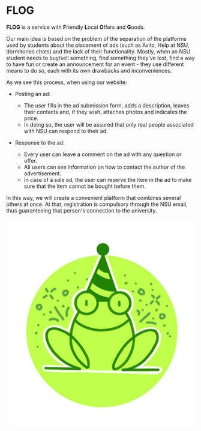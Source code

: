 # FLOG

**FLOG** is a service with **F**riendly **L**ocal **O**ffers and **G**oods.

Our main idea is based on the problem of the separation of the platforms used by students about the placement of ads (such as Avito, Help at NSU, dormitories chats) and the lack of their functionality.
Mostly, when an NSU student needs to buy/sell something, find something they've lost, find a way to have fun or create an announcement for an event - they use different means to do so, each with its own drawbacks and inconveniences.

As we see this process, when using our website:
- Posting an ad:
    - The user fills in the ad submission form, adds a description, leaves their contacts and, if they wish, attaches photos and indicates the price.
    - In doing so, the user will be assured that only real people associated with NSU can respond to their ad.

- Response to the ad:
    - Every user can leave a comment on the ad with any question or offer.
    - All users can see information on how to contact the author of the advertisement.
    - In case of a sale ad, the user can reserve the item in the ad to make sure that the item cannot be bought before them.

In this way, we will create a convenient platform that combines several others at once. At that, registration is compulsory through the NSU email, thus guaranteeing that person's connection to the university.

![frog](client/src/assets/FrogInBirthdayHatWithSparks.jpg)
